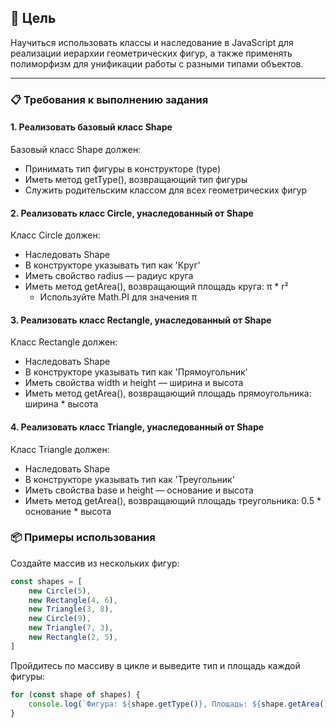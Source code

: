 ## 🎯 Цель
Научиться использовать классы и наследование в JavaScript для реализации иерархии геометрических фигур, а также применять полиморфизм для унификации работы с разными типами объектов.

---

### 📋 Требования к выполнению задания
#### 1. Реализовать базовый класс Shape
Базовый класс Shape должен:
- Принимать тип фигуры в конструкторе (type)
- Иметь метод getType(), возвращающий тип фигуры
- Служить родительским классом для всех геометрических фигур

#### 2. Реализовать класс Circle, унаследованный от Shape
Класс Circle должен:
- Наследовать Shape
- В конструкторе указывать тип как 'Круг'
- Иметь свойство radius — радиус круга
- Иметь метод getArea(), возвращающий площадь круга: π * r²
  - Используйте Math.PI для значения π

#### 3. Реализовать класс Rectangle, унаследованный от Shape
Класс Rectangle должен:
- Наследовать Shape
- В конструкторе указывать тип как 'Прямоугольник'
- Иметь свойства width и height — ширина и высота
- Иметь метод getArea(), возвращающий площадь прямоугольника: ширина * высота

#### 4. Реализовать класс Triangle, унаследованный от Shape
Класс Triangle должен:
- Наследовать Shape
- В конструкторе указывать тип как 'Треугольник'
- Иметь свойства base и height — основание и высота
- Иметь метод getArea(), возвращающий площадь треугольника: 0.5 * основание * высота

### 📦 Примеры использования
Создайте массив из нескольких фигур:
```js
const shapes = [
    new Circle(5),
    new Rectangle(4, 6),
    new Triangle(3, 8),
    new Circle(9),
    new Triangle(7, 3),
    new Rectangle(2, 5),
]
```

Пройдитесь по массиву в цикле и выведите тип и площадь каждой фигуры:
```js
for (const shape of shapes) {
    console.log(`Фигура: ${shape.getType()}, Площадь: ${shape.getArea()}`);
}
```

